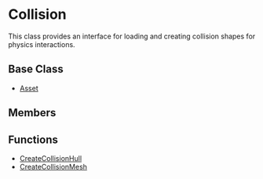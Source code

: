 # Collision
This class provides an interface for loading and creating collision shapes for physics interactions.

## Base Class ##
- [Asset](CPP_Asset.md)

## Members ##

## Functions ##
- [CreateCollisionHull](CPP_CreateCollisionHull.md)
- [CreateCollisionMesh](CPP_CreateCollisionMesh.md)

